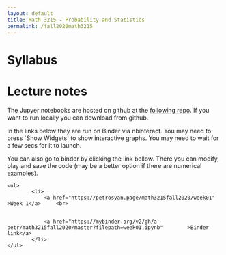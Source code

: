 ```yaml
---
layout: default
title: Math 3215 - Probability and Statistics
permalink: /fall2020math3215
---
```

<body>
	<h1>Syllabus</h1>


<h1>Lecture notes</h1>

<p>The Jupyer notebooks are hosted on github at the  <a href="https://github.com/a-petr/math3215fall2020" > following repo</a>.
If you want to run locally you can download from github. </p>



<p>In the links below they are run on Binder via nbinteract. You may need to press `Show Widgets` to show interactive graphs. You may need to wait for a few secs for it to launch. </p>


<p>You can also go to binder by clicking the link bellow. There you can modify, play and save the code (may be a better option if there are numerical examples). </p>



	<ul>
			<li>
			 	<a href="https://petrosyan.page/math3215fall2020/week01" >Week 1</a>	 <br>  


			 	<a href="https://mybinder.org/v2/gh/a-petr/math3215fall2020/master?filepath=week01.ipynb"		 >Binder link</a>
			</li>        
	</ul>
</body>